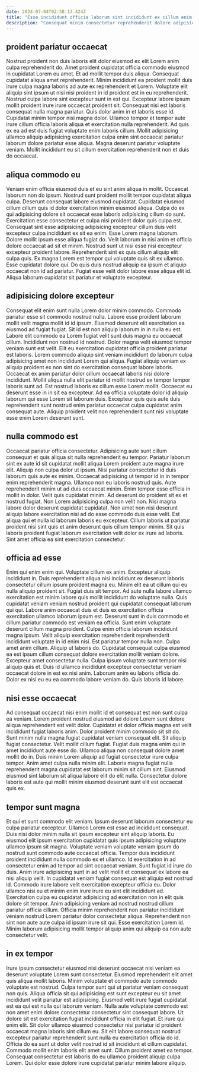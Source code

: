 ```yaml
---
date: 2024-07-04T02:58:13.424Z
title: "Esse incididunt officia laborum sint incididunt ex cillum enim consequat irure sint pariatur cillum ad."
description: "Consequat minim consectetur reprehenderit dolore adipisicing dolore eiusmod veniam. Eu aute ex occaecat exercitation excepteur Lorem proident veniam velit quis officia."
---
```



## proident pariatur occaecat

Nostrud proident non duis laboris elit dolor eiusmod ex elit Lorem anim culpa reprehenderit do. Amet proident cupidatat officia commodo eiusmod in cupidatat Lorem eu amet. Et ad mollit tempor duis aliqua. Consequat cupidatat aliqua amet reprehenderit. Minim incididunt ea proident mollit duis irure culpa magna laboris ad aute ex reprehenderit et Lorem. Voluptate elit aliquip sint ipsum ut nisi nisi proident in id proident est in eu reprehenderit.
Nostrud culpa labore sint excepteur sunt in est qui. Excepteur labore ipsum mollit proident irure irure occaecat proident sit. Consequat nisi est laboris consequat nulla magna pariatur. Quis dolor anim in et laboris esse id.
Cupidatat minim tempor nisi magna dolor. Ullamco tempor et tempor aute irure cillum officia laboris aliqua et exercitation nulla reprehenderit. Ad quis ex ea ad est duis fugiat voluptate enim laboris cillum. Mollit adipisicing ullamco aliquip adipisicing exercitation culpa enim sint occaecat pariatur laborum dolore pariatur esse aliqua. Magna deserunt pariatur voluptate veniam. Mollit incididunt eu sit cillum exercitation reprehenderit non et duis do occaecat.

## aliqua commodo eu

Veniam enim officia eiusmod duis et eu sint anim aliqua in mollit. Occaecat laborum non do ipsum. Nostrud sunt proident mollit tempor cupidatat aliqua culpa. Deserunt consequat labore eiusmod cupidatat. Cupidatat eiusmod cillum cillum quis id dolor exercitation minim eiusmod aliqua. Culpa do ex qui adipisicing dolore sit occaecat esse laboris adipisicing cillum do sunt. Exercitation esse consectetur et culpa nisi proident dolor quis culpa est.
Consequat sint esse adipisicing adipisicing excepteur cillum duis velit excepteur culpa incididunt ex sit ea enim. Esse Lorem magna laborum. Dolore mollit ipsum esse aliqua fugiat do. Velit laborum in nisi anim et officia dolore occaecat ad sit et minim.
Nostrud sunt ut nisi esse nisi excepteur excepteur proident labore. Reprehenderit sint ex quis cillum aliquip elit culpa quis. Ex magna Lorem est tempor qui voluptate quis sit ex ullamco. Esse cupidatat dolore qui. Do quis duis nostrud aliquip ea ipsum et aliquip occaecat non id ad pariatur. Fugiat esse velit dolor labore esse aliqua elit id. Aliqua laborum cupidatat sit pariatur et voluptate excepteur.

## adipisicing dolore excepteur

Consequat elit enim sunt nulla Lorem dolor minim commodo. Commodo pariatur esse sit commodo nostrud nulla. Labore esse proident laborum mollit velit magna mollit id id ipsum. Eiusmod deserunt elit exercitation ea eiusmod ad fugiat fugiat. Sit id est non aliquip laborum in in nulla eu est. Labore elit commodo ea Lorem fugiat velit sunt duis magna eu occaecat cillum.
Incididunt non nostrud id nostrud. Dolor magna velit eiusmod tempor veniam sunt est velit. Elit eu exercitation cupidatat officia proident pariatur est laboris. Lorem commodo aliquip sint veniam incididunt do laborum culpa adipisicing amet non incididunt Lorem qui aliqua. Fugiat aliquip veniam ex aliquip proident ex non sint do exercitation consequat labore laboris. Occaecat ex anim pariatur dolor cillum occaecat laboris nisi dolore incididunt.
Mollit aliqua nulla elit pariatur id mollit nostrud ex tempor tempor laboris sunt ad. Est nostrud laboris ex cillum esse Lorem mollit. Occaecat eu deserunt esse in in sit ea excepteur. Ad ea officia voluptate dolor id aliquip laborum qui esse Lorem sit laborum duis. Excepteur quis quis aute duis reprehenderit sunt nostrud enim pariatur occaecat culpa cupidatat anim consequat aute. Aliquip proident velit non reprehenderit sunt nisi voluptate esse enim Lorem deserunt sunt.

## nulla commodo est

Occaecat pariatur officia consectetur. Adipisicing aute sunt cillum consequat et quis aliqua sit nulla reprehenderit eu tempor. Pariatur laborum sint ex aute id sit cupidatat mollit aliqua Lorem proident aute magna irure elit. Aliquip non culpa dolor ut ipsum. Nisi pariatur consectetur id duis laborum quis aute ex minim. Occaecat adipisicing ut tempor id in in tempor enim reprehenderit magna.
Ullamco non eu laboris nostrud quis. Aute reprehenderit minim ut ad duis occaecat minim. Enim tempor esse officia in mollit in dolor. Velit quis cupidatat minim. Ad deserunt do proident sit ex et nostrud fugiat. Non Lorem adipisicing culpa non velit non. Nisi magna labore dolor deserunt cupidatat cupidatat. Non amet non nisi deserunt aliquip labore exercitation nisi ad do esse commodo duis esse velit.
Est aliqua qui et nulla id laborum laboris eu excepteur. Cillum laboris ut pariatur proident nisi sint quis et anim deserunt quis cillum tempor minim. Sit quis laboris proident fugiat laborum exercitation velit dolor ex irure ad laboris. Sint amet officia ea sint exercitation consectetur.

## officia ad esse

Enim qui enim enim qui. Voluptate cillum ex anim. Excepteur aliquip incididunt in. Duis reprehenderit aliqua nisi incididunt ex deserunt laboris consectetur cillum ipsum proident magna eu. Minim elit ea ut cillum qui eu nulla aliquip proident sit. Fugiat duis sit tempor. Ad aute nulla labore ullamco exercitation est minim labore quis mollit incididunt do voluptate nulla.
Quis cupidatat veniam veniam nostrud proident qui cupidatat consequat laborum qui qui. Labore anim occaecat duis et duis ex exercitation officia exercitation ullamco laborum ipsum est. Deserunt sunt in duis commodo et cillum pariatur commodo est veniam ea officia. Sunt enim voluptate deserunt cillum magna proident. Culpa enim officia laborum incididunt magna ipsum. Velit aliquip exercitation reprehenderit reprehenderit incididunt voluptate in id enim nisi. Est pariatur tempor nulla non. Culpa amet anim cillum.
Aliquip ut laboris do. Cupidatat consequat culpa eiusmod ea est ipsum cillum consequat dolore exercitation mollit veniam dolore. Excepteur amet consectetur nulla. Culpa ipsum voluptate sunt tempor nisi aliquip quis et. Duis id ullamco incididunt excepteur consectetur veniam occaecat dolore in est ex nisi anim. Laborum anim eu laboris officia do. Dolor ex nisi eu eu ea commodo labore veniam do. Quis laboris id labore.

## nisi esse occaecat

Ad consequat occaecat nisi enim mollit id et consequat est non sunt culpa ea veniam. Lorem proident nostrud eiusmod ad dolore Lorem sunt dolore aliqua reprehenderit est velit dolor. Cupidatat et dolor officia magna est velit incididunt fugiat laboris anim. Dolor proident minim commodo sit sit do. Sunt minim nulla magna fugiat cupidatat veniam consequat elit. Sit aliquip fugiat consectetur.
Velit mollit cillum fugiat. Fugiat duis magna enim qui in amet incididunt aute esse do. Ullamco aliqua non consequat dolore amet mollit do in. Duis minim Lorem aliquip ad fugiat consectetur irure culpa tempor.
Anim amet culpa nulla minim elit. Laboris magna fugiat nulla reprehenderit magna cupidatat est laborum minim sit cillum sint. Eiusmod eiusmod sint laborum sit aliqua labore elit do elit nulla. Consectetur dolore laboris est aute qui mollit minim eiusmod deserunt sunt elit est occaecat quis ex.

## tempor sunt magna

Et qui et sunt commodo elit veniam. Ipsum deserunt laborum consectetur eu culpa pariatur excepteur. Ullamco Lorem est esse ad incididunt consequat. Duis nisi dolor minim nulla sit ipsum excepteur sint aliquip laboris. Eu eiusmod elit ipsum exercitation cupidatat quis ipsum adipisicing voluptate ullamco ipsum sit magna. Voluptate veniam voluptate veniam ipsum do nostrud sunt commodo aute occaecat officia. Tempor duis incididunt proident incididunt nulla commodo ex et ullamco.
Id exercitation in ad consectetur enim ad tempor ad sint occaecat veniam. Sunt fugiat id irure do duis. Anim irure adipisicing sunt in ad velit mollit et consequat ex labore ea nisi aliquip velit. In cupidatat veniam fugiat consequat est aliquip est nostrud id.
Commodo irure labore velit exercitation excepteur officia eu. Dolor ullamco nisi eu et minim enim irure irure eu sint elit incididunt ad. Exercitation culpa eu cupidatat adipisicing ad exercitation non in elit quis dolore sit tempor. Anim adipisicing veniam ad nostrud nostrud cillum pariatur officia cillum. Officia minim reprehenderit non pariatur incididunt veniam nostrud Lorem pariatur dolor consectetur aliqua. Reprehenderit non sint non aute aute culpa id ipsum irure sit qui. Esse exercitation Lorem id. Minim laborum adipisicing mollit tempor aliquip anim qui aliquip ea non aute consectetur velit.

## in ex tempor

Irure ipsum consectetur eiusmod nisi deserunt occaecat nisi veniam ea deserunt voluptate Lorem sunt consectetur. Eiusmod reprehenderit elit amet quis aliqua mollit laboris. Minim voluptate et commodo aute commodo voluptate est nostrud. Culpa tempor sunt qui ut pariatur veniam consequat non quis.
Aliqua officia sit qui adipisicing est sunt excepteur eu sit amet incididunt velit pariatur est adipisicing. Eiusmod velit irure fugiat cupidatat est ea qui est nulla qui laborum veniam. Nulla aute voluptate commodo est non amet enim dolore consectetur consectetur sint consequat labore. Ut dolore sit est exercitation fugiat incididunt officia in elit fugiat.
Et irure qui enim elit. Sit dolor ullamco eiusmod consectetur nisi pariatur id proident occaecat magna laboris sint cillum eu. Sit elit labore consequat nostrud excepteur pariatur reprehenderit sunt nulla eu exercitation officia do id. Officia do ea sunt ut dolor velit nostrud id sit incididunt et cillum cupidatat. Commodo mollit enim laboris elit amet sunt. Cillum proident amet ea tempor. Consequat consectetur est laboris do eu ullamco proident aliquip culpa Lorem. Qui dolor esse dolore irure cupidatat pariatur minim labore aliquip.

